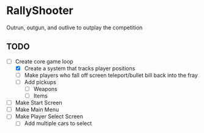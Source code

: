 # RallyShooter
Outrun, outgun, and outlive to outplay the competition

## TODO
- [ ] Create core game loop
  - [x] Create a system that tracks player positions
  - [ ] Make players who fall off screen teleport/bullet bill back into the fray
  - [ ] Add pickups
    - [ ] Weapons
    - [ ] Items
- [ ] Make Start Screen
- [ ] Make Main Menu
- [ ] Make Player Select Screen
  - [ ] Add multiple cars to select

